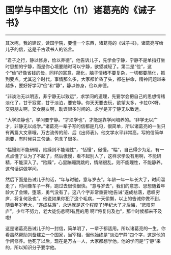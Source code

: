# 国学与中国文化（11）诸葛亮的《诫子书》

------

其次呢，我的建议，读国学院，要懂一个东西，诸葛亮的《诫子书》，诸葛亮写给儿子的信，这是千古读书人的铭言。

“君子之行，静以修身，俭以养德”，他告诉儿子，先学会宁静，宁静不是单指打坐时思想的宁静，而是你心境要随时可以宁静，欲望减轻了。第二是“俭”，这个“俭”好像省钱的俭，同样的寓意，简化，脑子情绪不要复杂，一切都要简化，抓到要点。尤其这个时代，事情那么多，大家都忙昏了头，都在拼命，精神问题越来越多，要好好学习“俭”和“静”，静以修身，俭以养德。

“非淡泊无以明志，非宁静无以致远”，求学问的道理，先要学会把自己的思想情绪淡化了，甘于寂寞，甘于淡泊，要安静。你天天要去玩，欲望太多，卡拉OK呀，交男朋友啊，交女朋友啊，耽误很多时间的。求学是非宁静无以致远。

“大学须静也”，学问要宁静。“才须学也”，才能是靠学问培养的。“非学无以广才，非静无以成学。”诸葛亮一辈子写的信都是几句，很简单，所以诸葛亮的一生只有两篇大文章哦，万古流传的前、后《出师表》。他文学水平非常高，写的信简单扼要，有时候只三句话，包含了很多。

“幅慢则不能研精，险躁则不能理性”，“恬慢”，傲慢，“幅”，自己得少为足，有一点点懂了认为了不起了，然后傲慢，看不起别人了，这样求学没有用啊，不能研精，不能深入了。“险躁”，心里蹦蹦跳跳的，情绪很乱，则不能理性，不能静养。这句话讲做学问。

然后下面是告诫儿子的话，“年与时驰，意与岁去”，年龄一年一年长大了，时间溜走了，时间像车子一样，跑过去很快很快。“意与岁去”，我们的意志、思想随着年龄大了会懒，堕落，勇气没有了。这八个字非常重要!他告诫“遂成枯落，悲叹穷庐，将复何及也”。他说如果你犯了这个毛病，一天偷懒，以上的告诫你做不到，随着年岁老大，“遂成枯落”，永远就是这个程度了!年纪大了才后悔，“悲叹穷庐”，少年不努力，老大徒伤悲啊!有屁的用 啊!“将复何及也”，那个时候都来不及啦!

这是诸葛亮告诫儿子的一封信，简单明了，一辈子都适用。所以诸葛亮的一生，你看虽然帮助刘备建立一个国家，当宰相，但他始终是“淡泊宁静”四个字，这是他的学问修养。他死了以后，现在是万古一人，大家都想学他。他的学问是“宁静”来的，所以知识分子要学他。

